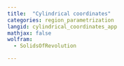 ```yaml
---
title:  "Cylindrical coordinates"
categories: region_parametrization
langid: cylindrical_coordinates_app
mathjax: false
wolfram:
  - SolidsOfRevolution

---
```


<div id='DEMO_SolidsOfRevolution'></div>

